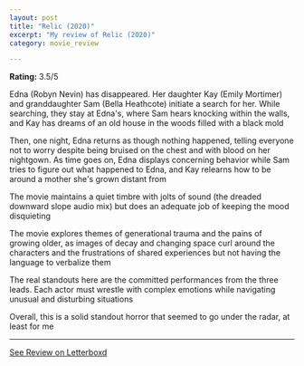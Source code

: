 ```yaml
---
layout: post
title: "Relic (2020)"
excerpt: "My review of Relic (2020)"
category: movie_review

---
```


**Rating:** 3.5/5

Edna (Robyn Nevin) has disappeared. Her daughter Kay (Emily Mortimer) and granddaughter Sam (Bella Heathcote) initiate a search for her. While searching, they stay at Edna's, where Sam hears knocking within the walls, and Kay has dreams of an old house in the woods filled with a black mold

Then, one night, Edna returns as though nothing happened, telling everyone not to worry despite being bruised on the chest and with blood on her nightgown. As time goes on, Edna displays concerning behavior  while Sam tries to figure out what happened to Edna, and Kay relearns how to be around a mother she's grown distant from

The movie maintains a quiet timbre with jolts of sound (the dreaded downward slope audio mix) but does an adequate job of keeping the mood disquieting

The movie explores themes of generational trauma and the pains of growing older, as images of decay and changing space curl around the characters and the frustrations of shared experiences but not having the language to verbalize them

The real standouts here are the committed performances from the three leads. Each actor must wrestle with complex emotions while navigating unusual and disturbing situations

Overall, this is a solid standout horror that seemed to go under the radar, at least for me

<hr>

[See Review on Letterboxd](https://boxd.it/4OAlcL)

